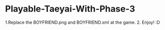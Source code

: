 # Playable-Taeyai-With-Phase-3
1.Replace the BOYFRIEND.png and BOYFRIEND.xml at the game.
2. Enjoy! :D
